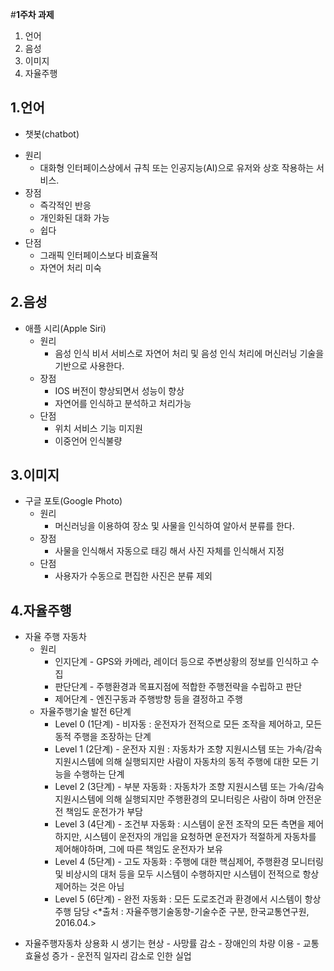 #**1주차 과제**

1.   언어
2.   음성
3.   이미지
4.   자율주행

## **1.언어**
 *  챗봇(chatbot)
   + 원리
     - 대화형 인터페이스상에서 규칙 또는 인공지능(AI)으로 유저와 상호 작용하는 서비스.
   + 장점
      - 즉각적인 반응
      - 개인화된 대화 가능
      - 쉽다     
   + 단점
      - 그래픽 인터페이스보다 비효율적
      - 자연어 처리 미숙


## **2.음성**
* 애플 시리(Apple Siri)
   + 원리
        - 음성 인식 비서 서비스로 자연어 처리 및 음성 인식 처리에 머신러닝 기술을 기반으로 사용한다.
   + 장점
      - IOS 버전이 향상되면서 성능이 향상
      - 자연어를 인식하고 분석하고 처리가능
   + 단점
     - 위치 서비스 기능 미지원
     - 이중언어 인식불량
     
## **3.이미지**
  * 구글 포토(Google Photo)
    + 원리
       - 머신러닝을 이용하여 장소 및 사물을 인식하여 알아서 분류를 한다.
    + 장점
      - 사물을 인식해서 자동으로 태깅 해서 사진 자체를 인식해서 지정
    + 단점
      - 사용자가 수동으로 편집한 사진은 분류 제외
       
## **4.자율주행**
  * 자율 주행 자동차
    + 원리
       - 인지단계
             - GPS와 카메라, 레이더 등으로 주변상황의 정보를 인식하고 수집
       - 판단단계
             - 주행환경과 목표지점에 적합한 주행전략을 수립하고 판단
       - 제어단계
             - 엔진구동과 주행방향 등을 결정하고 주행 
    + 자율주행기술 발전 6단계
       - Level 0 (1단계)
             - 비자동 : 운전자가 전적으로 모든 조작을 제어하고, 모든 동적 주행을 조장하는 단계
       - Level 1 (2단계)
             - 운전자 지원 : 자동차가 조향 지원시스템 또는 가속/감속 지원시스템에 의해 실행되지만 사람이 자동차의 동적 주행에 대한 모든 기능을 수행하는 단계
       - Level 2 (3단계)
             - 부분 자동화 : 자동차가 조향 지원시스템 또는 가속/감속 지원시스템에 의해 실행되지만 주행환경의 모니터링은 사람이 하며 안전운전 책임도 운전가가 부담
       - Level 3 (4단계)
             - 조건부 자동화 : 시스템이 운전 조작의 모든 측면을 제어하지만, 시스템이 운전자의 개입을 요청하면 운전자가 적절하게 자동차를 제어해야하며, 그에 따른 책임도 운전자가 보유
       - Level 4 (5단계)
             - 고도 자동화 : 주행에 대한 핵심제어, 주행환경 모니터링 및 비상시의 대처 등을 모두 시스템이 수행하지만 시스템이 전적으로 항상 제어하는 것은 아님
       - Level 5 (6단계)
             - 완전 자동화 : 모든 도로조건과 환경에서 시스템이 항상 주행 담당
         <*출처 : 자율주행기술동향-기술수준 구분, 한국교통연구원, 2016.04.>                                
   + 자율주행자동차 상용화 시 생기는 현상
          - 사망률 감소
          - 장애인의 차량 이용
          - 교통 효율성 증가
          - 운전직 일자리 감소로 인한 실업
